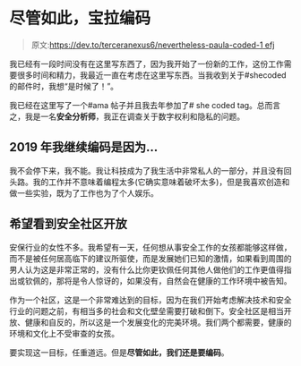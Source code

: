 # 尽管如此，宝拉编码

> 原文:[https://dev.to/terceranexus6/nevertheless-paula-coded-1 efj](https://dev.to/terceranexus6/nevertheless-paula-coded--1efj)

我已经有一段时间没有在这里写东西了，因为我开始了一份新的工作，这份工作需要很多时间和精力，我最近一直在考虑在这里写东西。当我收到关于#shecoded 的邮件时，我想“是时候了！”。

我已经在这里写了一个#ama 帖子并且我去年参加了# she coded tag。总而言之，我是一名**安全分析师**，我正在调查关于数字权利和隐私的问题。

## 2019 年我继续编码是因为...

我不会停下来，我不能。我让科技成为了我生活中非常私人的一部分，并且没有回头路。我的工作并不意味着编程太多(它确实意味着破坏太多)，但是我喜欢创造和做一些实验，既为了工作也为了个人娱乐。

## [](#i-hope-to-see-the-security-community-open)希望看到安全社区开放

安保行业的女性不多。我希望有一天，任何想从事安全工作的女孩都能够这样做，而不是被任何居高临下的建议所驱使，而是发展她们已知的激情，如果看到周围的男人认为这是非常正常的，没有什么比你更钦佩任何其他人做他们的工作更值得指出或钦佩的，那将是令人惊讶的，如果没有，自然会在健康的工作环境中被告知。

作为一个社区，这是一个非常难达到的目标，因为在我们开始考虑解决技术和安全行业的问题之前，有相当多的社会和文化壁垒需要打破和倒下。安全社区是相当开放、健康和自反的，所以这是一个发展变化的完美环境。我们两个都需要，健康的环境和文化上不受审查的女孩。

要实现这一目标，任重道远。但是**尽管如此，我们还是要编码**。